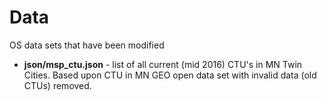 # Data
OS data sets that have been modified

- **json/msp_ctu.json** - list of all current (mid 2016) CTU's in MN Twin Cities. Based upon CTU in MN GEO open data set with invalid data (old CTUs) removed.
